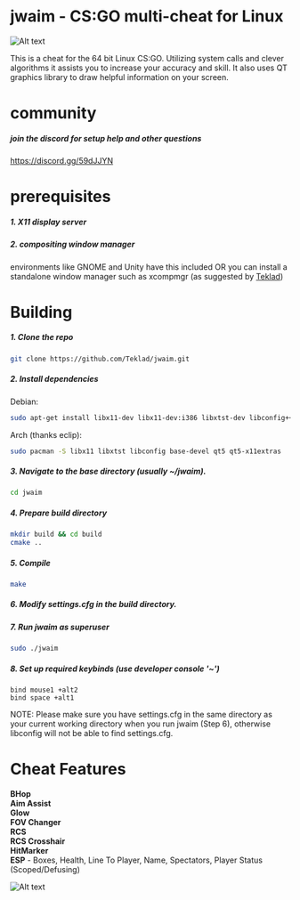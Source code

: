 # jwaim - CS:GO multi-cheat for Linux
![Alt text](https://i.imgur.com/xmjycBr.jpg "another screenshot")

This is a cheat for the 64 bit Linux CS:GO. Utilizing system calls and clever algorithms it assists you to increase your accuracy and skill. It also uses QT graphics library to draw helpful information on your screen.
# community
##### join the discord for setup help and other questions
https://discord.gg/59dJJYN
# prerequisites
##### 1. X11 display server

##### 2. compositing window manager 
environments like GNOME and Unity have this included OR you can install a standalone window manager such as xcompmgr (as suggested by [Teklad](https://github.com/Teklad))
# Building
##### 1. Clone the repo
```bash
git clone https://github.com/Teklad/jwaim.git
```
##### 2. Install dependencies
Debian:
```bash
sudo apt-get install libx11-dev libx11-dev:i386 libxtst-dev libconfig++-dev build-essential qt5-default libqt5x11extras5-dev
```
  Arch (thanks eclip):
```bash
sudo pacman -S libx11 libxtst libconfig base-devel qt5 qt5-x11extras
```

##### 3. Navigate to the base directory (usually ~/jwaim).
```bash
cd jwaim
```

##### 4. Prepare build directory
```bash
mkdir build && cd build
cmake ..
```

##### 5. Compile
```bash
make
```
##### 6. Modify settings.cfg in the build directory.

##### 7. Run jwaim as superuser

```bash 
sudo ./jwaim
```

##### 8. Set up required keybinds (use developer console '~')
```
bind mouse1 +alt2
bind space +alt1
```


NOTE:
Please make sure you have settings.cfg in the same directory as your current working directory when you run jwaim (Step 6), otherwise libconfig will not be able to find settings.cfg.
# Cheat Features
**BHop  
Aim Assist  
Glow  
FOV Changer  
RCS  
RCS Crosshair  
HitMarker  
ESP** - Boxes, Health, Line To Player, Name, Spectators, Player Status (Scoped/Defusing)

![Alt text](http://i.imgur.com/g2IU45i.jpg "screenshot")
